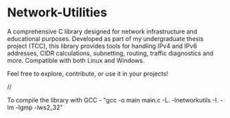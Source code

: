 # Network-Utilities
A comprehensive C library designed for network infrastructure and educational purposes. Developed as part of my undergraduate thesis project (TCC), this library provides tools for handling IPv4 and IPv6 addresses, CIDR calculations, subnetting, routing, traffic diagnostics and more. Compatible with both Linux and Windows.

Feel free to explore, contribute, or use it in your projects!

//


To compile the library with GCC - "gcc -o main main.c -L. -lnetworkutils -I. -lm -lgmp -lws2_32"





